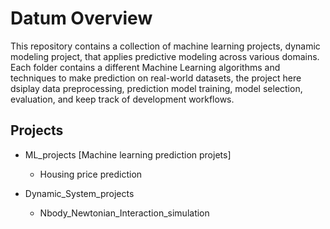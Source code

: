 # Datum Overview

This repository contains a collection of machine learning projects, dynamic modeling project, that applies predictive modeling across various domains. Each folder contains a different Machine Learning algorithms and techniques to make prediction on real-world datasets, the project here dsiplay data preprocessing, prediction model training, model selection, evaluation, and keep track of development workflows.

## Projects
- ML_projects [Machine learning prediction projets]
    - Housing price prediction 

- Dynamic_System_projects
    - Nbody_Newtonian_Interaction_simulation

